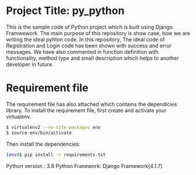 
# Project Title: py_python

This is the sample code of Python project which is built using Django Framwework. The main purpose of this repository is show case, how we are writing the ideal pyhton code.
In this repository, The ideal code of Registration and Login code has been shown with success and error messages. We have also commented in function definition with functionality, method type and small description which helps to another developer in future.

# Requirement file
The requirement file has also attached which contains the dependicies library.
To install the requirement file, first create and activate your virtualenv.
```sh
$ virtualenv2 --no-site-packages env
$ source env/bin/activate
```

Then install the dependencies:
```sh
(env)$ pip install -r requirements.txt
```

Python version : 3.8
Python Franework: Django Framework(4.1.7)
